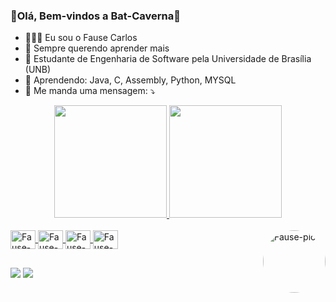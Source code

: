 ### 🦇Olá, Bem-vindos a Bat-Caverna🦇

- 🦸🏻‍♂️ Eu sou o Fause Carlos 
- 🔭 Sempre querendo aprender mais
- 📖 Estudante de Engenharia de Software pela Universidade de Brasília (UNB)
- 🤔 Aprendendo: Java, C, Assembly, Python, MYSQL
- 📲 Me manda uma mensagem: ⤵️

<div align="center">
  <a href="https://github.com/FauseSkyWalker">
  <img height="180em" src="https://github-readme-stats.vercel.app/api?username=FauseSkyWalker&show_icons=true&theme=dark&include_all_commits=true&count_private=true"/>
  <img height="180em" src="https://github-readme-stats.vercel.app/api/top-langs/?username=FauseSkyWalker&layout=compact&langs_count=7&theme=dark"/>
</div>
<div style="display: inline_block"><br>
  <img align="center" alt="Fause-Js" height="30" width="40" src="https://cdn.jsdelivr.net/gh/devicons/devicon/icons/python/python-original.svg">
  <img align="center" alt="Fause-Ts" height="30" width="40" src="https://cdn.jsdelivr.net/gh/devicons/devicon/icons/c/c-original.svg">
  <img align="center" alt="Fause-React" height="30" width="40" src="https://cdn.jsdelivr.net/gh/devicons/devicon/icons/java/java-original.svg">
  <img align="center" alt="Fause-HTML" height="30" width="40" src="https://cdn.jsdelivr.net/gh/devicons/devicon/icons/mysql/mysql-original.svg">
  <img align="right" alt="Fause-pic" height="100" style="border-radius:50px;" src="https://user-images.githubusercontent.com/90693864/203186504-49b90a22-ee38-4c62-903d-93f78da5e617.gif">
</div>  
         
  
  
##
  
<div>
   
  <a href = "mailto:Fausejr@gmail.com"><img src="https://img.shields.io/badge/-Gmail-%23333?style=for-the-badge&logo=gmail&logoColor=white" target="_blank"></a>
  <a href="https://www.linkedin.com/in/fause-junior-363717244/" target="_blank">
    <img src="https://img.shields.io/badge/-LinkedIn-%230077B5?style=for-the-badge&logo=linkedin&logoColor=white" target="_blank"></a>
</div> 
  
